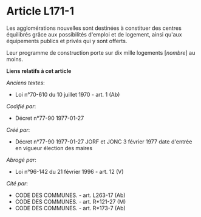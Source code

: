 # Article L171-1

Les agglomérations nouvelles sont destinées à constituer des centres équilibrés grâce aux possibilités d'emploi et de
logement, ainsi qu'aux équipements publics et privés qui y sont offerts. 

Leur programme de construction porte sur dix mille logements [*nombre*] au moins.

**Liens relatifs à cet article**

_Anciens textes_:

  - Loi n°70-610 du 10 juillet 1970 - art. 1 (Ab)

_Codifié par_:

  - Décret n°77-90 1977-01-27

_Créé par_:

  - Décret n°77-90 1977-01-27 JORF et JONC 3 février 1977 date d'entrée en vigueur élection des maires

_Abrogé par_:

  - Loi n°96-142 du 21 février 1996 - art. 12 (V)

_Cité par_:

  - CODE DES COMMUNES. - art. L263-17 (Ab)
  - CODE DES COMMUNES. - art. R*121-27 (M)
  - CODE DES COMMUNES. - art. R*173-7 (Ab)
